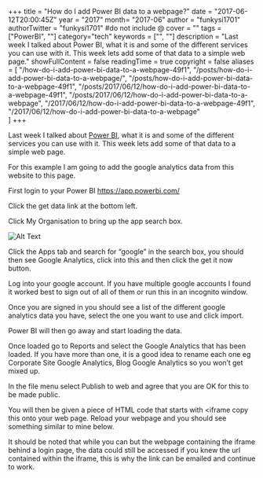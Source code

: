 +++
title = "How do I add Power BI data to a webpage?"
date = "2017-06-12T20:00:45Z"
year = "2017"
month= "2017-06"
author = "funkysi1701"
authorTwitter = "funkysi1701" #do not include @
cover = ""
tags = ["PowerBI", ""]
category="tech"
keywords = ["", ""]
description = "Last week I talked about Power BI, what it is and some of the different services you can use with it. This week lets add some of that data to a simple web page."
showFullContent = false
readingTime = true
copyright = false
aliases = [
    "/how-do-i-add-power-bi-data-to-a-webpage-49f1",
    "/posts/how-do-i-add-power-bi-data-to-a-webpage/",
    "/posts/how-do-i-add-power-bi-data-to-a-webpage-49f1",
    "/posts/2017/06/12/how-do-i-add-power-bi-data-to-a-webpage-49f1",
    "/posts/2017/06/12/how-do-i-add-power-bi-data-to-a-webpage",
    "/2017/06/12/how-do-i-add-power-bi-data-to-a-webpage-49f1",
    "/2017/06/12/how-do-i-add-power-bi-data-to-a-webpage"    
]
+++

Last week I talked about [Power BI](https://www.funkysi1701.com/2017/06/05/businessintelligence/), what it is and some of the different services you can use with it. This week lets add some of that data to a simple web page.

For this example I am going to add the google analytics data from this website to this page.

First login to your Power BI https://app.powerbi.com/

Click the get data link at the bottom left.

Click My Organisation to bring up the app search box.

![Alt Text](/images/2017/46c1lyxy053xcq66fowf.jpg)

Click the Apps tab and search for “google” in the search box, you should then see Google Analytics, click into this and then click the get it now button.

Log into your google account. If you  have multiple google accounts I found it worked best to sign out of all of them or run this in an incognito window.

Once you are signed in you should see a list of the different google analytics data you have, select the one you want to use and click import.

Power BI will then go away and start loading the data.

Once loaded go to Reports and select the Google Analytics that has been loaded. If you have more than one, it is a good idea to rename each one eg Corporate Site Google Analytics, Blog Google Analytics so you won’t get mixed up.

In the file menu select Publish to web and agree that you are OK for this to be made public.

You will then be given a piece of HTML code that starts with &lt;iframe copy this onto your web page. Reload your webpage and you should see something similar to mine below.

It should be noted that while you can but the webpage containing the iframe behind a login page, the data could still be accessed if you knew the url contained within the iframe, this is why the link can be emailed and continue to work.
